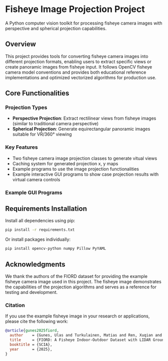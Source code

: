 # Fisheye Image Projection Project

A Python computer vision toolkit for processing fisheye camera images with perspective and spherical projection capabilities.

## Overview

This project provides tools for converting fisheye camera images into different projection formats, enabling users to extract specific views or create panoramic images from fisheye input. It follows OpenCV fisheye camera model conventions and provides both educational reference implementations and optimized vectorized algorithms for production use.

## Core Functionalities

### Projection Types
- **Perspective Projection**: Extract rectilinear views from fisheye images (similar to traditional camera perspective)
- **Spherical Projection**: Generate equirectangular panoramic images suitable for VR/360° viewing

### Key Features
- Two fisheye camera image projection classes to generate vitual views
- Caching system for generated projection x, y maps
- Example programs to use the image projection functionalities
- Example interactive GUI programs to show case projection results with virtual camera controls

### Example GUI Programs

## Requirements Installation

Install all dependencies using pip:

```bash
pip install -r requirements.txt
```

Or install packages individually:

```bash
pip install opencv-python numpy Pillow PyYAML
```

## Acknowledgments

We thank the authors of the FIORD dataset for providing the example fisheye camera image used in this project. The fisheye image demonstrates the capabilities of the projection algorithms and serves as a reference for testing and development.

### Citation

If you use the example fisheye image in your research or applications, please cite the following work:

```bibtex
@article{gunes2025fiord,
  author    = {Gunes, Ulas and Turkulainen, Matias and Ren, Xuqian and Solin, Arno and Kannala, Juho and Rahtu, Esa},
  title     = {FIORD: A Fisheye Indoor-Outdoor Dataset with LIDAR Ground Truth for 3D Scene Reconstruction and Benchmarking},
  booktitle = {SCIA},
  year      = {2025},
}
```

